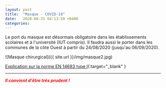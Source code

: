 ```yaml
---
layout: post
title:  "Masque - COVID-19"
date:   2020-08-31 04:13:50 +0400
categories: 
---
```



Le port du masque est désormais obligatoire dans les établissements scolaires et à l'université (IUT compris). Il faudra aussi le porter dans les communes de la côte Ouest à partir du 24/08/2020 (jusqu'au 06/09/2020).

![Masque chirurgical]({{ site.url }}/img/masque2.jpg)

[Explication sur la norme EN 14683 type I](https://travail-emploi.gouv.fr/IMG/pdf/faq-masques-_31_mars_2020.pdf){:target="_blank" }

---


<span style="color: red">***Il convient d'être très prudent !***</span>

